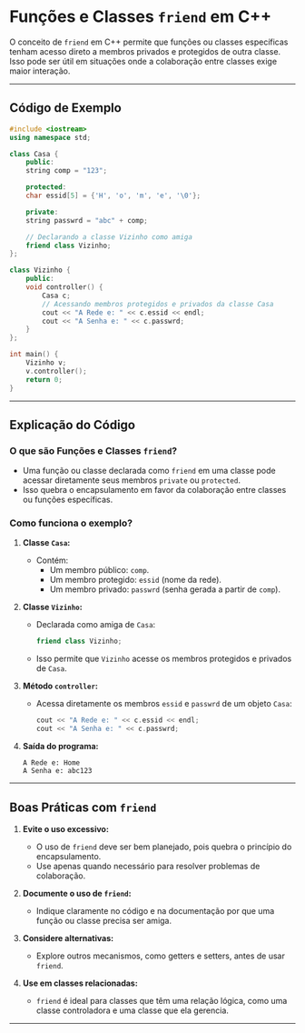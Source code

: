 
# Funções e Classes `friend` em C++

O conceito de `friend` em C++ permite que funções ou classes específicas tenham acesso direto a membros privados e protegidos de outra classe. Isso pode ser útil em situações onde a colaboração entre classes exige maior interação.

---

## Código de Exemplo

```cpp
#include <iostream>
using namespace std;

class Casa {
    public:
    string comp = "123";

    protected:
    char essid[5] = {'H', 'o', 'm', 'e', '\0'};

    private:
    string passwrd = "abc" + comp;

    // Declarando a classe Vizinho como amiga
    friend class Vizinho;
};

class Vizinho {
    public:
    void controller() {
        Casa c;
        // Acessando membros protegidos e privados da classe Casa
        cout << "A Rede e: " << c.essid << endl;
        cout << "A Senha e: " << c.passwrd;
    }
};

int main() {
    Vizinho v;
    v.controller();
    return 0;
}
```

---

## Explicação do Código

### **O que são Funções e Classes `friend`?**
- Uma função ou classe declarada como `friend` em uma classe pode acessar diretamente seus membros `private` ou `protected`.
- Isso quebra o encapsulamento em favor da colaboração entre classes ou funções específicas.

### **Como funciona o exemplo?**
1. **Classe `Casa`:**
   - Contém:
     - Um membro público: `comp`.
     - Um membro protegido: `essid` (nome da rede).
     - Um membro privado: `passwrd` (senha gerada a partir de `comp`).

2. **Classe `Vizinho`:**
   - Declarada como amiga de `Casa`:
     ```cpp
     friend class Vizinho;
     ```
   - Isso permite que `Vizinho` acesse os membros protegidos e privados de `Casa`.

3. **Método `controller`:**
   - Acessa diretamente os membros `essid` e `passwrd` de um objeto `Casa`:
     ```cpp
     cout << "A Rede e: " << c.essid << endl;
     cout << "A Senha e: " << c.passwrd;
     ```

4. **Saída do programa:**
   ```
   A Rede e: Home
   A Senha e: abc123
   ```

---

## Boas Práticas com `friend`

1. **Evite o uso excessivo:**
   - O uso de `friend` deve ser bem planejado, pois quebra o princípio do encapsulamento.
   - Use apenas quando necessário para resolver problemas de colaboração.

2. **Documente o uso de `friend`:**
   - Indique claramente no código e na documentação por que uma função ou classe precisa ser amiga.

3. **Considere alternativas:**
   - Explore outros mecanismos, como getters e setters, antes de usar `friend`.

4. **Use em classes relacionadas:**  
   - `friend` é ideal para classes que têm uma relação lógica, como uma classe controladora e uma classe que ela gerencia.

---

